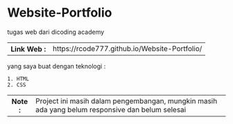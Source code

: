 # Website-Portfolio
tugas web dari dicoding academy

<table>
  <th>Link Web : </th>
  <td>
    https://rcode777.github.io/Website-Portfolio/
  </td>
</table>

yang saya buat dengan teknologi :

``1. HTML``
<br>
``2. CSS``

<table>
  <th>Note : </th>
  <td>
    Project ini masih dalam pengembangan, mungkin masih ada yang belum responsive dan belum selesai
  </td>
</table>
